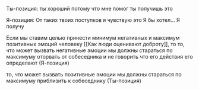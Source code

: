 Ты-позиция: 
ты хороший потому что мне помог
ты получишь это

Я-позиция:
От таких твоих поступков я чувствую это
Я бы хотел...
Я получу

Если мы ставим целью принести минимум негативных и максимум позитивных эмоций человеку [[Как люди оценивают доброту]],
то то, что может вызвать негативные эмоции мы должны стараться по максимуму оторвать от собеседника и не говорить что его действия его определают (Я-позиция)

то, что может вызвать позитивные эмоции мы должны стараться по максимуму приблизить к собеседнику (Ты-позиция)